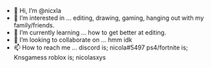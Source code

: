 - 👋 Hi, I’m @nicxla
- 👀 I’m interested in ... editing, drawing, gaming, hanging out with my family/friends.
- 🌱 I’m currently learning ... how to get better at editing.
- 💞️ I’m looking to collaborate on ... hmm idk
- 📫 How to reach me ... discord is; nicola#5497 ps4/fortnite is; Knsgamess roblox is; nicolasxys

<!---
:/nicxla is ✨ special ✨ ;)
